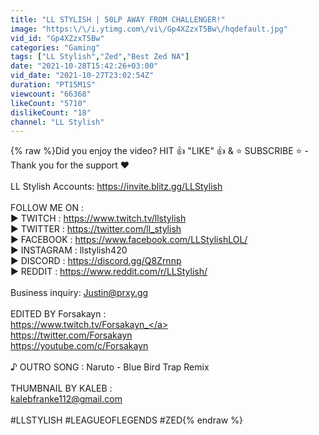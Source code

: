 ```yaml
---
title: "LL STYLISH | 50LP AWAY FROM CHALLENGER!"
image: "https:\/\/i.ytimg.com\/vi\/Gp4XZzxT5Bw\/hqdefault.jpg"
vid_id: "Gp4XZzxT5Bw"
categories: "Gaming"
tags: ["LL Stylish","Zed","Best Zed NA"]
date: "2021-10-28T15:42:26+03:00"
vid_date: "2021-10-27T23:02:54Z"
duration: "PT15M1S"
viewcount: "66368"
likeCount: "5710"
dislikeCount: "18"
channel: "LL Stylish"
---
```

{% raw %}Did you enjoy the video?  HIT 👍 &quot;LIKE&quot; 👍 &amp; ⭐ SUBSCRIBE ⭐ - Thank you for the support ❤️<br /><br />LL Stylish Accounts: <a rel="nofollow" target="blank" href="https://invite.blitz.gg/LLStylish">https://invite.blitz.gg/LLStylish</a><br /><br />FOLLOW ME ON :<br />► TWITCH : <a rel="nofollow" target="blank" href="https://www.twitch.tv/llstylish">https://www.twitch.tv/llstylish</a><br />► TWITTER :  <a rel="nofollow" target="blank" href="https://twitter.com/ll_stylish">https://twitter.com/ll_stylish</a><br />► FACEBOOK :  <a rel="nofollow" target="blank" href="https://www.facebook.com/LLStylishLOL/">https://www.facebook.com/LLStylishLOL/</a><br />► INSTAGRAM : llstylish420<br />► DISCORD : <a rel="nofollow" target="blank" href="https://discord.gg/Q8Zrnnp">https://discord.gg/Q8Zrnnp</a><br />► REDDIT : <a rel="nofollow" target="blank" href="https://www.reddit.com/r/LLStylish/">https://www.reddit.com/r/LLStylish/</a><br /><br />Business inquiry: Justin@prxy.gg<br /><br />EDITED BY Forsakayn :<br /><a rel="nofollow" target="blank" href="https://www.twitch.tv/Forsakayn_">https://www.twitch.tv/Forsakayn_</a><br /><a rel="nofollow" target="blank" href="https://twitter.com/Forsakayn">https://twitter.com/Forsakayn</a><br /><a rel="nofollow" target="blank" href="https://youtube.com/c/Forsakayn">https://youtube.com/c/Forsakayn</a><br /><br />♪ OUTRO SONG : Naruto - Blue Bird Trap Remix<br /><br />THUMBNAIL BY KALEB :<br />kalebfranke112@gmail.com<br /><br />#LLSTYLISH #LEAGUEOFLEGENDS #ZED{% endraw %}
